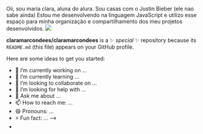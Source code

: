  Oii, sou maria clara, aluna do alura. Sou casas com o Justin Bieber (ele nao sabe ainda)
 Estou me desenvolvendo na linguagem JavaScript e utilizo esse espaço para minha organização e compartilhamento dos meu projetos desenvolvidos.
![](https://64.media.tumblr.com/46a5dc9a204c84c8338af062d44a522c/tumblr_n5s2w9C1kk1r91uyxo1_r1_500.gifv)

**claramarcondees/claramarcondees** is a ✨ _special_ ✨ repository because its `README.md` (this file) appears on your GitHub profile.

Here are some ideas to get you started:

- 🔭 I’m currently working on ...
- 🌱 I’m currently learning ...
- 👯 I’m looking to collaborate on ...
- 🤔 I’m looking for help with ...
- 💬 Ask me about ...
- 📫 How to reach me: ...
- 😄 Pronouns: ...
- ⚡ Fun fact: ...
-->
- 
